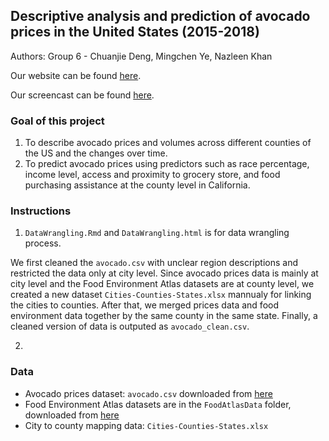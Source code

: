 ## Descriptive analysis and prediction of avocado prices in the United States (2015-2018)

Authors: Group 6 - Chuanjie Deng, Mingchen Ye, Nazleen Khan

Our website can be found [here]().

Our screencast can be found [here]().

### Goal of this project

1. To describe avocado prices and volumes across different counties of the US and the changes over time.
2. To predict avocado prices using predictors such as race percentage, income level, access and proximity to grocery store, and food purchasing assistance at the county level in California.


### Instructions
1. `DataWrangling.Rmd` and `DataWrangling.html` is for data wrangling process. 

We first cleaned the `avocado.csv` with unclear region descriptions and restricted the data only at city level. Since avocado prices data is mainly at city level and the Food Environment Atlas datasets are at county level, we created a new dataset `Cities-Counties-States.xlsx` mannualy for linking the cities to counties. After that, we merged prices data and food environment data together by the same county in the same state. Finally, a cleaned version of data is outputed as `avocado_clean.csv`.

2. 

### Data
- Avocado prices dataset: `avocado.csv` downloaded from [here](https://www.kaggle.com/neuromusic/avocado-prices)
- Food Environment Atlas datasets are in the `FoodAtlasData` folder, downloaded from [here](https://www.ers.usda.gov/data-products/food-environment-atlas/data-access-and-documentation-downloads/)
- City to county mapping data: `Cities-Counties-States.xlsx`


